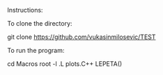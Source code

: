 Instructions:

To clone the directory:

git clone https://github.com/vukasinmilosevic/TEST

To run the program:

cd Macros
root -l
.L plots.C++
LEPETA()
